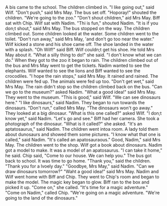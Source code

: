 A bis came to the school.
The children climbed in.
"I like going out," said Wilf.
"Don't push," said Mrs May.
The bus set off.
"Hoporay!" shouted the children.
"We're going to the zoo."
"Don't shout children," aid Mrs May.
Biff sat with Chip.
Wilf sat with Nadim.
"Thi is fun," shouted Nadim.
"It is if you don;t shout," said Mrs May.
The bus stopped on the way.
The children climbed out.
Some children looked at the water.
Some children went to the toilet.
"Don't run away," said Mrs May, 'and don't go too near the water."
Wilf kicked a stone and his shoe came off.
The shoe landed in the water with a splash.
"Oh Wilf!" said Biff.
Wilf couldn;t get his shoe.
He told Mrs May about it.
"What a silly thing to do!" she said.
"I don't know what we can do."
When they got to the zoo it began to rain.
The children climbed out of the bus and Mrs May went to get the tickets.
Nadim wanted to see the elephants.
Wilf wanted to see the lions and Biff wanted to see the crocodiles.
"I hope the rain stops," said Mrs May.
It rained and rained.
The children were fed up.
The animals were fed up too.
"Don't get wet," said Mrs May.
The rain didn't stop so the children climbed back on the bus.
"Can we go to the museum?" asked Nadim.
"What a good idea!" said Mrs May.
They went to the museum.
"This is good," said Wilf.
"We can see dinosaurs here."
"I like dinosaurs," said Nadim.
They began to run towards the dinosaurs.
"Don't run," called Mrs May.
"The dinosaurs won't go away."
They looked at a big dinosaur.
"What is this one called?" asked WIlf.
"I don;t know yet," said Nadim.
"Let's go and see."
Biff had her camera.
She took a photograph of the dinosaur.
"What is it called?" she asked.
"It's an aptatosaurus," said Nadim.
The children went intoa room.
A lady told them about dunosaurs and showed them some pictures.
"I know what that one is called," said Nadim.
"It's called an apatosauraous."
Good, Nadim," said Mrs May.
The children went to the shop.
Wilf got a book about dinosaurs.
Nadim got a model to make.
It was a model of an apatosaurus.
"I can take it home," he said.
Chip said, "Come to our house. We can help you."
The bus got back to school.
It was time to go home.
"Thank you," said the children.
"Thank you for a lvoely day."
"Goodbye, Mrs May," said Nadim.
"Can we draw dinosaurs tomorrow?"
"Waht a good idea!" said Mrs May.
Nadim and Wilf went home with Biff and Chip.
They went to Chip's room and began to make the model.
The magic key began to glow.
Biff ran to the box and picked it up.
"Come on," she called.
"It's time for a magic adventure."
"Come on Nadim," called Chip.
"We're going on a magic adventure.
"We're going to the land of the dinosaurs."
